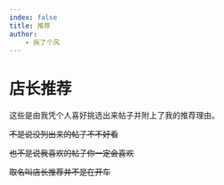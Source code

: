 ```yaml
---
index: false
title: 推荐
author: 
    - 疾了个风
---
```


# 店长推荐

这些是由我凭个人喜好挑选出来帖子并附上了我的推荐理由。

~~不是说没列出来的帖子不不好看~~

~~也不是说我喜欢的帖子你一定会喜欢~~

~~取名叫店长推荐并不是在开车~~

